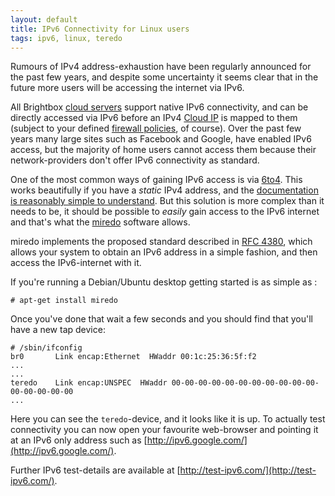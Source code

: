 ```yaml
---
layout: default
title: IPv6 Connectivity for Linux users
tags: ipv6, linux, teredo
---
```



Rumours of IPv4 address-exhaustion have been regularly announced for the past few years, and despite some uncertainty it seems clear that in the future more users will be accessing the internet via IPv6.

All Brightbox [cloud servers](/docs/reference/cloud-servers/) support native IPv6 connectivity, and can be directly accessed via IPv6 before an IPv4 [Cloud IP](/docs/reference/cloud-ips/) is mapped to them (subject to your defined [firewall policies](/docs/reference/firewall/), of course).  Over the past few years many large sites such as Facebook and Google, have enabled IPv6 access, but the majority of home users cannot access them because their network-providers don't offer IPv6 connectivity as standard.

One of the most common ways of gaining IPv6 access is via [6to4](https://en.wikipedia.org/wiki/6to4). This works beautifully if you have a _static_ IPv4 address, and the [documentation is reasonably simple to understand](http://tldp.org/HOWTO/Linux+IPv6-HOWTO/configuring-ipv6to4-tunnels.html).   But this solution is more complex than it needs to be, it should be possible to _easily_ gain access to the IPv6 internet and that's what the [miredo](http://www.remlab.net/miredo/) software allows.

miredo implements the proposed standard described in [RFC 4380](http://www.ietf.org/rfc/rfc4380.txt), which allows your system to obtain an IPv6 address in a simple fashion, and then access the IPv6-internet with it.

If you're running a Debian/Ubuntu desktop getting started is as simple as :

    # apt-get install miredo

Once you've done that wait a few seconds and you should find that you'll have a new tap device:

    # /sbin/ifconfig
    br0       Link encap:Ethernet  HWaddr 00:1c:25:36:5f:f2
    ...
    ...
    teredo    Link encap:UNSPEC  HWaddr 00-00-00-00-00-00-00-00-00-00-00-00-00-00-00-00
    ...

Here you can see the `teredo`-device, and it looks like it is up.  To actually test connectivity you can now open your favourite web-browser and pointing it at an IPv6 only address such as [http://ipv6.google.com/](http://ipv6.google.com/).

Further IPv6 test-details are available at [http://test-ipv6.com/](http://test-ipv6.com/).
